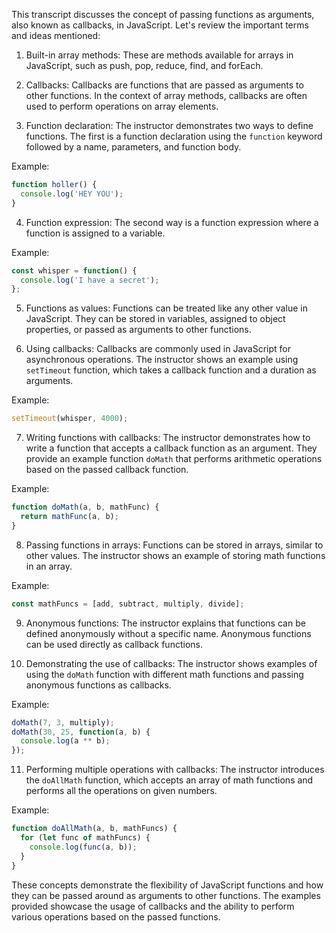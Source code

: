 This transcript discusses the concept of passing functions as arguments, also known as callbacks, in JavaScript. Let's review the important terms and ideas mentioned:

1. Built-in array methods: These are methods available for arrays in JavaScript, such as push, pop, reduce, find, and forEach.

2. Callbacks: Callbacks are functions that are passed as arguments to other functions. In the context of array methods, callbacks are often used to perform operations on array elements.

3. Function declaration: The instructor demonstrates two ways to define functions. The first is a function declaration using the `function` keyword followed by a name, parameters, and function body.

Example:
```javascript
function holler() {
  console.log('HEY YOU');
}
```

4. Function expression: The second way is a function expression where a function is assigned to a variable.

Example:
```javascript
const whisper = function() {
  console.log('I have a secret');
};
```

5. Functions as values: Functions can be treated like any other value in JavaScript. They can be stored in variables, assigned to object properties, or passed as arguments to other functions.

6. Using callbacks: Callbacks are commonly used in JavaScript for asynchronous operations. The instructor shows an example using `setTimeout` function, which takes a callback function and a duration as arguments.

Example:
```javascript
setTimeout(whisper, 4000);
```

7. Writing functions with callbacks: The instructor demonstrates how to write a function that accepts a callback function as an argument. They provide an example function `doMath` that performs arithmetic operations based on the passed callback function.

Example:
```javascript
function doMath(a, b, mathFunc) {
  return mathFunc(a, b);
}
```

8. Passing functions in arrays: Functions can be stored in arrays, similar to other values. The instructor shows an example of storing math functions in an array.

Example:
```javascript
const mathFuncs = [add, subtract, multiply, divide];
```

9. Anonymous functions: The instructor explains that functions can be defined anonymously without a specific name. Anonymous functions can be used directly as callback functions.

10. Demonstrating the use of callbacks: The instructor shows examples of using the `doMath` function with different math functions and passing anonymous functions as callbacks.

Example:
```javascript
doMath(7, 3, multiply);
doMath(30, 25, function(a, b) {
  console.log(a ** b);
});
```

11. Performing multiple operations with callbacks: The instructor introduces the `doAllMath` function, which accepts an array of math functions and performs all the operations on given numbers.

Example:
```javascript
function doAllMath(a, b, mathFuncs) {
  for (let func of mathFuncs) {
    console.log(func(a, b));
  }
}
```

These concepts demonstrate the flexibility of JavaScript functions and how they can be passed around as arguments to other functions. The examples provided showcase the usage of callbacks and the ability to perform various operations based on the passed functions.